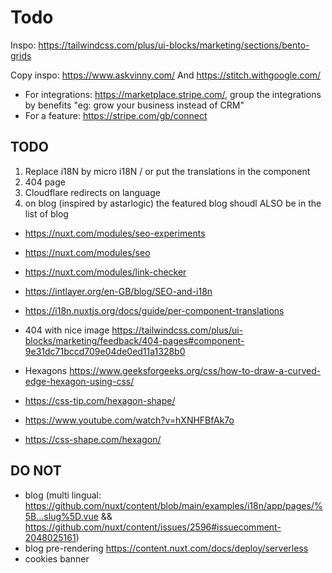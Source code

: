 # Todo

Inspo: https://tailwindcss.com/plus/ui-blocks/marketing/sections/bento-grids

Copy inspo: https://www.askvinny.com/
And https://stitch.withgoogle.com/

- For integrations: https://marketplace.stripe.com/, group the integrations by benefits "eg: grow your business instead of CRM"
- For a feature: https://stripe.com/gb/connect

## TODO

1. Replace i18N by micro i18N / or put the translations in the component
2. 404 page
3. Cloudflare redirects on language
4. on blog (inspired by astarlogic) the featured blog shoudl ALSO be in the list of blog

- <https://nuxt.com/modules/seo-experiments>
- <https://nuxt.com/modules/seo>
- <https://nuxt.com/modules/link-checker>
- <https://intlayer.org/en-GB/blog/SEO-and-i18n>
- https://i18n.nuxtjs.org/docs/guide/per-component-translations
- 404 with nice image <https://tailwindcss.com/plus/ui-blocks/marketing/feedback/404-pages#component-9e31dc71bccd709e04de0ed11a1328b0>

- Hexagons <https://www.geeksforgeeks.org/css/how-to-draw-a-curved-edge-hexagon-using-css/>
- <https://css-tip.com/hexagon-shape/>
- <https://www.youtube.com/watch?v=hXNHFBfAk7o>
- <https://css-shape.com/hexagon/>

## DO NOT

- blog (multi lingual: https://github.com/nuxt/content/blob/main/examples/i18n/app/pages/%5B...slug%5D.vue && https://github.com/nuxt/content/issues/2596#issuecomment-2048025161)
- blog pre-rendering https://content.nuxt.com/docs/deploy/serverless
- cookies banner
